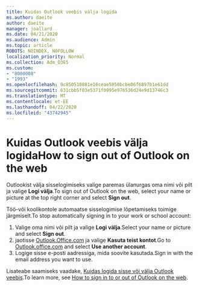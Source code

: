 ```yaml
---
title: Kuidas Outlook veebis välja logida
ms.author: daeite
author: daeite
manager: joallard
ms.date: 04/21/2020
ms.audience: Admin
ms.topic: article
ROBOTS: NOINDEX, NOFOLLOW
localization_priority: Normal
ms.collection: Adm_O365
ms.custom:
- "8000008"
- "1993"
ms.openlocfilehash: 9c850510881e16ceae5050bcbe06f6897b1e61dd
ms.sourcegitcommit: 631cbb5f03e5371f0995e976536d24e9d13746c3
ms.translationtype: MT
ms.contentlocale: et-EE
ms.lasthandoff: 04/22/2020
ms.locfileid: "43742945"
---
```

# <a name="how-to-sign-out-of-outlook-on-the-web"></a><span data-ttu-id="730d2-102">Kuidas Outlook veebis välja logida</span><span class="sxs-lookup"><span data-stu-id="730d2-102">How to sign out of Outlook on the web</span></span>

<span data-ttu-id="730d2-103">Outlookist välja sisselogimiseks valige paremas ülanurgas oma nimi või pilt ja valige **Logi välja**.</span><span class="sxs-lookup"><span data-stu-id="730d2-103">To sign out of Outlook on the web, select your name or picture at the top right corner and select **Sign out**.</span></span>

<span data-ttu-id="730d2-104">Töö-või koolikontole automaatse sisselogimise lõpetamiseks toimige järgmiselt.</span><span class="sxs-lookup"><span data-stu-id="730d2-104">To stop automatically signing in to your work or school account:</span></span>

1. <span data-ttu-id="730d2-105">Valige oma nimi või pilt ja valige **Logi välja**.</span><span class="sxs-lookup"><span data-stu-id="730d2-105">Select your name or picture and select **Sign out**.</span></span>
1. <span data-ttu-id="730d2-106">jaotisse [Outlook.Office.com](https://outlook.office.com/) ja valige **Kasuta teist kontot**.</span><span class="sxs-lookup"><span data-stu-id="730d2-106">Go to [Outlook.office.com](https://outlook.office.com/) and select **Use another account**.</span></span>
1. <span data-ttu-id="730d2-107">Logige sisse e-posti aadressiga, mida soovite kasutada.</span><span class="sxs-lookup"><span data-stu-id="730d2-107">Sign in with the email address you want to use.</span></span>

<span data-ttu-id="730d2-108">Lisateabe saamiseks vaadake, [Kuidas logida sisse või välja Outlook veebis](https://support.office.com/article/763fab4d-0138-4814-b450-37fc286bcb79).</span><span class="sxs-lookup"><span data-stu-id="730d2-108">To learn more, see [How to sign in to or out of Outlook on the web](https://support.office.com/article/763fab4d-0138-4814-b450-37fc286bcb79).</span></span>